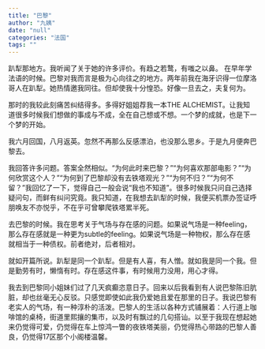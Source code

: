 ```yaml
---
title: "巴黎"
author: "九姨"
date: "null"
categories: "法国"
tags: ""
---
```


趴犁那地方。我听闻了关于她的许多评价。有趋之若鹜，有嗤之以鼻。 在早年学法语的时候。巴黎对我而言是极为心向往之的地方。两年前我在海牙识得一位摩洛哥人在趴犁。她热情邀我同往。但却使我十分惶恐。好像一旦去之，夫复何为。

那时的我较此刻痛苦纠结得多。多得好姐姐荐我一本THE ALCHEMIST。让我知道很多时候我们想做的事成与不成，全在自己想或不想。一个梦的成就，也是下一个梦的开始。

我六月回国，八月返英。忽然不再那么反感漂泊，也没那么思乡。于是九月便奔巴黎去。

我回答许多问题。答案全然相似。“为何此时来巴黎？”“为何喜欢那部电影？”“为何欣赏这个人？”“为何到了巴黎却没有去铁塔观光？”“为何不归？”“为何不留？”我回忆了一下，觉得自己一般会说“我也不知道”。很多时候我只问自己选择疑问句，而鲜有纠问究竟。我只知道，在我想去趴犁的时候，我便买机票办签证呼朋唤友不亦悦乎，不在乎可曾攀爬铁塔累半死。

去巴黎的时候。我在思考关于气场与存在感的问题。如果说气场是一种feeling，那么存在感就是一种更为subtle的feeling。如果说气场是一种物权，那么存在感就相当于一种债权。前者绝对，后者相对。

就如开篇所说。趴犁是同一个趴犁。但是有人喜，有人憎。就如我是同一个我。但是勤劳有时，懒惰有时。存在感这件事，有时候用力没用，用心才得。

我去到巴黎同小姐妹们过了几天疯癫恣意日子。回来以后我看到有人说巴黎陈旧肮脏，却也丝毫无心反驳。只感觉即使如此我仍爱她且爱在那里的日子。我说巴黎有老实人的气场，有一种淳朴的活泼。巴黎人的生活以各种方式铺展着：人行道上咖啡馆的桌椅，街道里熙攘的集市，以及时有飘过的几句搭讪。以至于我现在想起她来仍觉得可爱，仍觉得在车上惊鸿一瞥的夜铁塔美丽，仍觉得热心带路的巴黎人善良，仍觉得17区那个小阁楼温馨。
